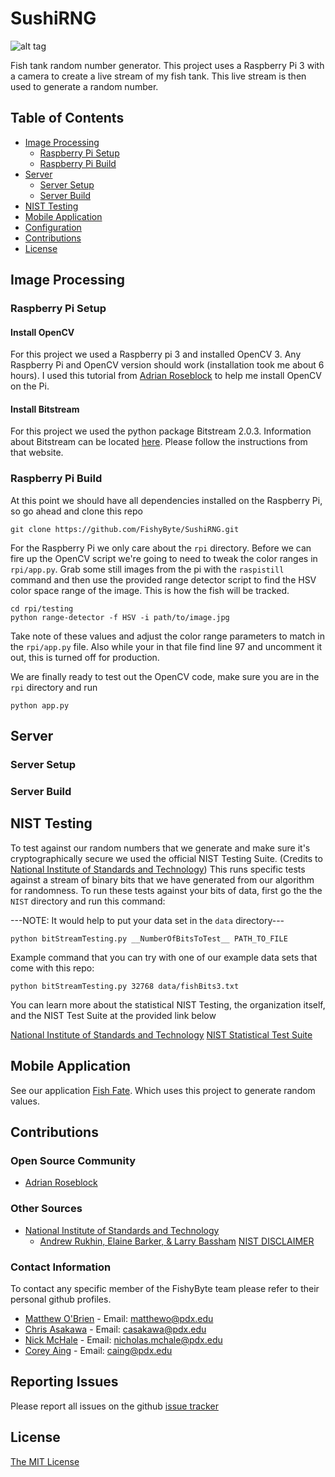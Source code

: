 # SushiRNG

![alt tag](https://github.com/FishyByte/FishFate/blob/master/www/img/fishDemo_2.gif?raw=true)

Fish tank random number generator.
This project uses a Raspberry Pi 3 with a camera to create a live stream of my fish tank. This live stream is then used to generate a random number.

## Table of Contents
- [Image Processing](#image-processing)
    - [Raspberry Pi Setup](#raspberry-pi-setup)
    - [Raspberry Pi Build](#raspberry-pi-build)
- [Server](#server)
    - [Server Setup](#server-setup)
    - [Server Build](#server-build)
- [NIST Testing](#nist-testing)
- [Mobile Application](#mobile-application)
- [Configuration](#configuration)
- [Contributions](#contributions)
- [License](#license)

## Image Processing

### Raspberry Pi Setup

#### Install OpenCV
For this project we used a Raspberry pi 3 and installed OpenCV 3. Any Raspberry Pi and OpenCV version 
should work (installation took me about 6 hours). I used this tutorial from [Adrian Roseblock](http://www.pyimagesearch.com/2016/04/18/install-guide-raspberry-pi-3-raspbian-jessie-opencv-3/)
to help me install OpenCV on the Pi.

#### Install Bitstream
For this project we used the python package Bitstream 2.0.3. Information about Bitstream can be located [here](https://pypi.python.org/pypi/bitstream/2.0.3). Please follow the instructions from that website.

### Raspberry Pi Build
At this point we should have all dependencies installed on the Raspberry Pi, so go ahead and clone this repo

```
git clone https://github.com/FishyByte/SushiRNG.git
```

For the Raspberry Pi we only care about the `rpi` directory. Before we can fire up the OpenCV script we're going to
need to tweak the color ranges in `rpi/app.py`. Grab some still images from the pi with the `raspistill` command and then
use the provided range detector script to find the HSV color space range of the image. This is how the fish will be tracked.

```
cd rpi/testing
python range-detector -f HSV -i path/to/image.jpg
```

Take note of these values and adjust the color range parameters to match in the `rpi/app.py` file. Also while
your in that file find line 97 and uncomment it out, this is turned off for production.

We are finally ready to test out the OpenCV code, make sure you are in the `rpi` directory and run
```
python app.py
```

## Server

### Server Setup

### Server Build

## NIST Testing
To test against our random numbers that we generate and make sure it's cryptographically secure we used the official NIST
Testing Suite. (Credits to [National Institute of Standards and Technology](http://csrc.nist.gov/groups/ST/toolkit/rng/stats_tests.html))
This runs specific tests against a stream of binary bits that we have generated from our algorithm for randomness.
To run these tests against your bits of data, first go the the `NIST` directory and run this command:

---NOTE: It would help to put your data set in the `data` directory---

```
python bitStreamTesting.py __NumberOfBitsToTest__ PATH_TO_FILE
```

Example command that you can try with one of our example data sets that come with this repo:

```
python bitStreamTesting.py 32768 data/fishBits3.txt
```

You can learn more about the statistical NIST Testing, the organization itself, and the NIST Test Suite at the provided link below

[National Institute of Standards and Technology](http://csrc.nist.gov/groups/ST/toolkit/rng/stats_tests.html)
[NIST Statistical Test Suite](http://csrc.nist.gov/groups/ST/toolkit/rng/documentation_software.html)

## Mobile Application
See our application [Fish Fate](https://github.com/FishyByte/FishFate). Which uses
this project to generate random values. 

## Contributions

### Open Source Community
- [Adrian Roseblock](https://github.com/jrosebr1)

### Other Sources
- [National Institute of Standards and Technology](http://csrc.nist.gov/groups/ST/toolkit/rng/index.html)
	- [Andrew Rukhin, Elaine Barker, & Larry Bassham](http://csrc.nist.gov/groups/ST/toolkit/rng/contacts.html)
[NIST DISCLAIMER](NIST_DISCLAIMER)	

### Contact Information
To contact any specific member of the FishyByte team please refer to their personal github profiles.
- [Matthew O'Brien](https://github.com/obriematt)	- Email: matthewo@pdx.edu
- [Chris Asakawa](https://github.com/c-asakawa)		- Email: casakawa@pdx.edu
- [Nick McHale](https://github.com/nmchale)			- Email: nicholas.mchale@pdx.edu
- [Corey Aing](https://github.com/aingc)			- Email: caing@pdx.edu

## Reporting Issues
Please report all issues on the github [issue tracker](https://github.com/FishyByte/SushiRNG/issues)

## License
[The MIT License](LICENSE)
